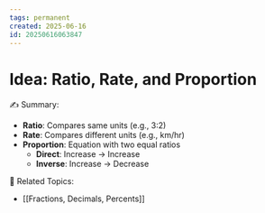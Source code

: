 ```yaml
---
tags: permanent
created: 2025-06-16
id: 20250616063847
---
```


# Idea: Ratio, Rate, and Proportion

✍ Summary:
- **Ratio**: Compares same units (e.g., 3:2)
- **Rate**: Compares different units (e.g., km/hr)
- **Proportion**: Equation with two equal ratios
  - **Direct**: Increase → Increase
  - **Inverse**: Increase → Decrease

👀 Related Topics:
- [[Fractions, Decimals, Percents]]
